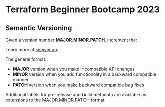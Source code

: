 # Terraform Beginner Bootcamp 2023

## Semantic Versioning

Given a version number **MAJOR.MINOR.PATCH**, increment the:

Learn more at [semver.org](https://semver.org/)

The general format:
- **MAJOR** version when you make incompatible API changes
- **MINOR** version when you add functionality in a backward compatible manner
- **PATCH** version when you make backward compatible bug fixes

Additional labels for pre-release and build metadata are available as extensions to the MAJOR.MINOR.PATCH format.